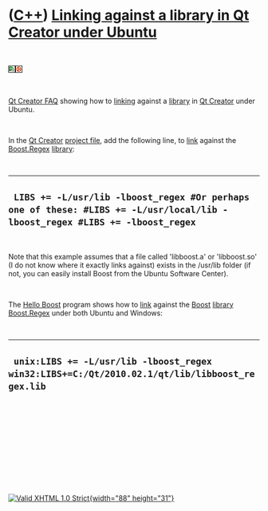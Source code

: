 



 

 

 

 

 

([C++](Cpp.htm)) [Linking against a library in Qt Creator under Ubuntu](CppQtCreatorLinkingUbuntu.htm)
======================================================================================================

 

![Qt Creator](PicQtCreator.png)![Ubuntu](PicUbuntu.png)

 

[Qt Creator FAQ](CppQtFaq.htm) showing how to [linking](CppLinker.htm)
against a [library](CppLibrary.htm) in [Qt Creator](CppQtCreator.htm)
under Ubuntu.

 

In the [Qt Creator](CppQtCreator.htm) [project
file](CppQtProjectFile.htm), add the following line, to
[link](CppLinker.htm) against the [Boost.Regex](CppRegex.htm)
[library](CppLibrary.htm):

 

  ------------------------------------------------------------------------------------------------------------------------------
  ` LIBS += -L/usr/lib -lboost_regex #Or perhaps one of these: #LIBS += -L/usr/local/lib -lboost_regex #LIBS += -lboost_regex`
  ------------------------------------------------------------------------------------------------------------------------------

 

Note that this example assumes that a file called 'libboost.a' or
'libboost.so' (I do not know where it exactly links against) exists in
the /usr/lib folder (if not, you can easily install Boost from the
Ubuntu Software Center).

 

The [Hello Boost](CppHelloBoost.htm) program shows how to
[link](CppLinker.htm) against the [Boost](CppBoost.htm)
[library](CppLibrary.htm) [Boost.Regex](CppRegex.htm) under both Ubuntu
and Windows:

 

  ------------------------------------------------------------------------------------------------
  ` unix:LIBS += -L/usr/lib -lboost_regex win32:LIBS+=C:/Qt/2010.02.1/qt/lib/libboost_regex.lib`
  ------------------------------------------------------------------------------------------------

 

 

 

 

 





 

[![Valid XHTML 1.0 Strict](valid-xhtml10.png){width="88"
height="31"}](http://validator.w3.org/check?uri=referer)
